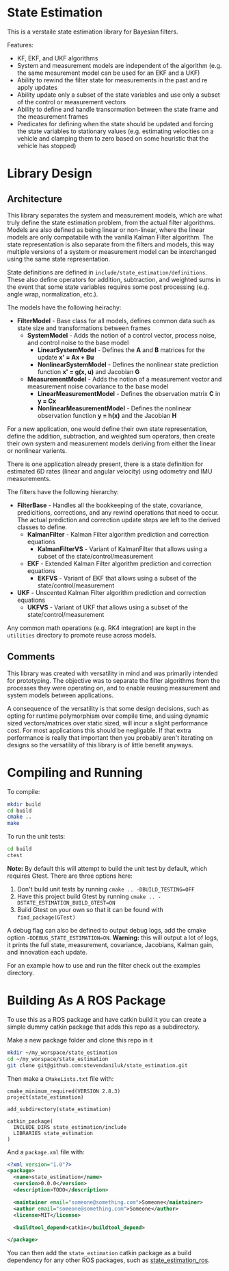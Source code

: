 # State Estimation

This is a verstaile state estimation library for Bayesian filters.

Features:
* KF, EKF, and UKF algorithms
* System and measurement models are independent of the algorithm (e.g. the same mesurement model can be used for an EKF and a UKF)
* Ability to rewind the filter state for measurements in the past and re apply updates
* Ability update only a subset of the state variables and use only a subset of the control or measurement vectors
* Ability to define and handle transormation between the state frame and the measurement frames
* Predicates for defining when the state should be updated and forcing the state variables to stationary values (e.g. estimating velocities on a vehicle and clamping them to zero based on some heuristic that the vehicle has stopped)

# Library Design

## Architecture
This library separates the system and measurement models, which are what truly define the state estimation problem, from the actual filter algorithms. Models are also defined as being linear or non-linear, where the linear models are only compatabile with the vanilla Kalman Filter algorithm. The state representation is also separate from the filters and models, this way multiple versions of a system or measurement model can be interchanged using the same state representation.

State definitions are defined in `include/state_estimation/definitions`. These also define operators for addition, subtraction, and weighted sums in the event that some state variables requires some post processing (e.g. angle wrap, normalization, etc.).

The models have the following heirachy:
* **FilterModel** - Base class for all models, defines common data such as state size and transformations between frames
   * **SystemModel** - Adds the notion of a control vector, process noise, and control noise to the base model
      * **LinearSystemModel** - Defines the **A** and **B** matrices for the update **x' = Ax + Bu**
      * **NonlinearSystemModel** - Defines the nonlinear state prediction function **x' = g(x, u)** and Jacobian **G**
   * **MeasurementModel** - Adds the notion of a measurement vector and measurement noise covariance to the base model
      * **LinearMeasurementModel** - Defines the observation matrix **C** in **y = Cx**
      * **NonlinearMeasurementModel** - Defines the nonlinear observation function **y = h(x)** and the Jacobian **H**

For a new application, one would define their own state representation, define the addition, subtraction, and weighted sum operators, then create their own system and measurement models deriving from either the linear or nonlinear varients.

There is one application already present, there is a state definition for estimated 6D rates (linear and angular velocity) using odometry and IMU measurements.

The filters have the following hierarchy:
* **FilterBase** - Handles all the bookkeeping of the state, covariance, predicitions, corrections, and any rewind operations that need to occur. The actual prediction and correction update steps are left to the derived classes to define.
   * **KalmanFilter** - Kalman Filter algorithm prediction and correction equations
      * **KalmanFilterVS** - Variant of KalmanFilter that allows using a subset of the state/control/measurement
  * **EKF** - Extended Kalman Filter algorithm prediction and correction equations
     * **EKFVS** - Variant of EKF that allows using a subset of the state/control/measurement
 * **UKF** - Unscented Kalman Filter algorithm prediction and correction equations
    * **UKFVS** - Variant of UKF that allows using a subset of the state/control/measurement

Any common math operations (e.g. RK4 integration) are kept in the `utilities` directory to promote reuse across models.

## Comments
This library was created with versatility in mind and was primarily intended for prototyping. The objective was to separate the filter algorithms from the processes they were operating on, and to enable reusing measurement and system models between applications.

A consequence of the versatility is that some design decisions, such as opting for runtime polymorphism over compile time, and using dynamic sized vectors/matrices over static sized, will incur a slight performance cost. For most applications this should be negligable. If that extra performance is really that important then you probably aren't iterating on designs so the versatility of this library is of little benefit anyways.

# Compiling and Running

To compile:
```bash
mkdir build
cd build
cmake ..
make
```

To run the unit tests:
```bash
cd build
ctest
```

**Note:** By default this will attempt to build the unit test by default, which requires Gtest. There are three options here:
1. Don't build unit tests by running `cmake .. -DBUILD_TESTING=OFF`
1. Have this project build Gtest by running `cmake .. -DSTATE_ESTIMATION_BUILD_GTEST=ON`
1. Build Gtest on your own so that it can be found with `find_package(GTest)`

A debug flag can also be defined to output debug logs, add the cmake option `-DDEBUG_STATE_ESTIMATION=ON`. **Warning:** this will output a lot of logs, it prints the full state, measurement, covariance, Jacobians, Kalman gain, and innovation each update.

For an example how to use and run the filter check out the examples directory.

# Building As A ROS Package
To use this as a ROS package and have catkin build it you can create a simple dummy catkin package that adds this repo as a subdirectory.

Make a new package folder and clone this repo in it
```bash
mkdir ~/my_worspace/state_estimation
cd ~/my_worspace/state_estimation
git clone git@github.com:stevendaniluk/state_estimation.git
```

Then make a `CMakeLists.txt` file with:
```
cmake_minimum_required(VERSION 2.8.3)
project(state_estimation)

add_subdirectory(state_estimation)

catkin_package(
  INCLUDE_DIRS state_estimation/include
  LIBRARIES state_estimation
)
```

And a `package.xml` file with:
```xml
<?xml version="1.0"?>
<package>
  <name>state_estimation</name>
  <version>0.0.0</version>
  <description>TODO</description>

  <maintainer email="someone@something.com">Someone</maintainer>
  <author email="someone@something.com">Someone</author>
  <license>MIT</license>

  <buildtool_depend>catkin</buildtool_depend>

</package>
```

You can then add the `state_estimation` catkin package as a build dependency for any other ROS packages, such as [state_estimation_ros](https://github.com/stevendaniluk/state_estimation_ros).
